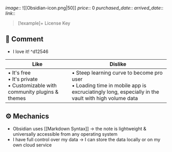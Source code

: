*image*:: ![[Obsidian-icon.png|50]]
*price*:: 0
*purchased_date*:: 
*arrived_date*::
*link*::

>[!example]+ License Key
>

## 💬 Comment
- I love it! ^d12546

| Like                                                                            | Dislike                                                                                                                                         |
| ------------------------------------------------------------------------------- | ----------------------------------------------------------------------------------------------------------------------------------------------- |
| • It's free<br>• It's private<br>• Customizable with community plugins & themes | • Steep learning curve to become pro user<br>• Loading time in mobile app is excruciatingly long, especially in the vault with high volume data |

## ⚙️ Mechanics
- Obsidian uses [[Markdown Syntax]] → the note is lightweight & universally accessible from any operating system
-  I have full control over my data → I can store the data locally or on my own cloud service
